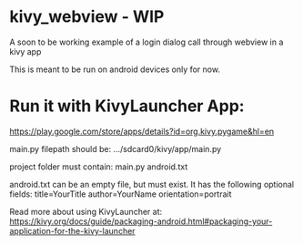 # kivy_webview - WIP
A soon to be working example of a login dialog call through webview in a kivy app 

This is meant to be run on android devices only for now. 

# Run it with KivyLauncher App: 
https://play.google.com/store/apps/details?id=org.kivy.pygame&hl=en

main.py filepath should be:
.../sdcard0/kivy/app/main.py

project folder must contain:
main.py
android.txt

android.txt can be an empty file, but must exist. It has the following optional fields:
title=YourTitle
author=YourName
orientation=portrait

Read more about using KivyLauncher at: 
https://kivy.org/docs/guide/packaging-android.html#packaging-your-application-for-the-kivy-launcher
